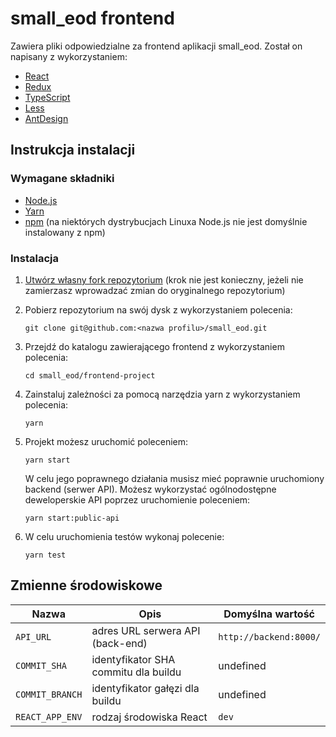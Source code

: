 # small_eod frontend

Zawiera pliki odpowiedzialne za frontend aplikacji small_eod. Został on napisany z wykorzystaniem:

- [React](https://reactjs.org/)
- [Redux](https://redux.js.org/)
- [TypeScript](https://www.typescriptlang.org/)
- [Less](http://lesscss.org/)
- [AntDesign](https://ant.design/)

## Instrukcja instalacji

### Wymagane składniki

- [Node.js](https://nodejs.org/en/download/)
- [Yarn](https://yarnpkg.com/getting-started/install)
- [npm](https://www.npmjs.com/get-npm) (na niektórych dystrybucjach Linuxa Node.js nie jest domyślnie instalowany z npm)

### Instalacja

1. [Utwórz własny fork repozytorium](https://docs.github.com/en/free-pro-team@latest/github/getting-started-with-github/fork-a-repo) (krok nie jest konieczny, jeżeli nie zamierzasz wprowadzać zmian do oryginalnego repozytorium)

2. Pobierz repozytorium na swój dysk z wykorzystaniem polecenia:

   ```shell
   git clone git@github.com:<nazwa profilu>/small_eod.git
   ```

3. Przejdź do katalogu zawierającego frontend z wykorzystaniem polecenia:

   ```shell
   cd small_eod/frontend-project
   ```

4. Zainstaluj zależności za pomocą narzędzia yarn z wykorzystaniem polecenia:

   ```shell
   yarn
   ```

5. Projekt możesz uruchomić poleceniem:

   ```shell
   yarn start
   ```

   W celu jego poprawnego działania musisz mieć poprawnie uruchomiony backend (serwer API). Możesz wykorzystać ogólnodostępne deweloperskie API poprzez uruchomienie poleceniem:

   ```shell
   yarn start:public-api
   ```

6. W celu uruchomienia testów wykonaj polecenie:

   ```shell
   yarn test
   ```

## Zmienne środowiskowe

|      Nazwa      |                 Opis                 |    Domyślna wartość    |
| --------------- | ------------------------------------ | ---------------------- |
| `API_URL`       | adres URL serwera API (back-end)     | `http://backend:8000/` |
| `COMMIT_SHA`    | identyfikator SHA commitu dla buildu | undefined              |
| `COMMIT_BRANCH` | identyfikator gałęzi dla buildu      | undefined              |
| `REACT_APP_ENV` | rodzaj środowiska React              | `dev`                  |
